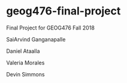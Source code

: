 # geog476-final-project
Final Project for GEOG476 Fall 2018

SaiArvind Ganganapalle

Daniel Ataalla 

Valeria Morales

Devin Simmons
